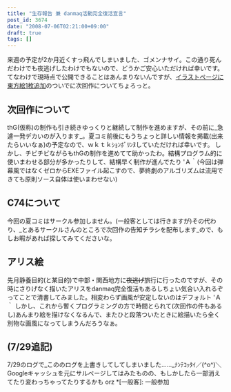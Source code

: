 ```yaml
---
title: "生存報告 兼 danmaq活動完全復活宣言"
post_id: 3674
date: "2008-07-06T02:21:00+09:00"
draft: true
tags: []
---
```



来週の予定が2か月近くすっ飛んでしまいました、ゴメンナサイ。この通り死んだわけでも夜逃げしたわけでもないので、どうかご安心いただければ幸いです。 てなわけで現時点で公開できることはあんまりないんですが、[イラストページに東方絵1枚追加](https://danmaq.com/3675)のついでに次回作についてちょろっと。
## 次回作について
thG(仮称)の制作も引き続きゆっくりと継続して制作を進めますが、その前に_急遽一発デカいのが入ります_。夏コミ前後にもうちょっと詳しい情報を掲載(出来たらいいなぁ)の予定なので、ｗｋｔｋｼｮﾝﾎﾞﾘﾝﾇしていただければ幸いです。 しかし、チビチビながらもthGの制作を進めてて助かったわ。結構プログラム的に使いまわせる部分が多かったりして、結構早く制作が進んでたり 'Ａ｀(今回は弾幕風ではなくゼロからEXEファイル起こすので、夢終劇のアルゴリズムは流用できても原則ソース自体は使いまわせない)
## C74について
今回の夏コミはサークル参加しません。(一般客としては行きますが)その代わり、_とあるサークルさんのところで次回作の告知チラシを配布します_ので、もしお暇があれば探してみてくださいな。
## アリス絵
先月静養目的(と某目的)で中部・関西地方に~~夜逃げ~~旅行に行ったのですが、その時にさりげなく描いたアリスをdanmaq完全復活もあるしちょい気合い入れるぞってことで清書してみました。相変わらず画風が安定しないのはデフォルト 'Ａ｀ しかし、これから暫くプログラミングの方で時間とられて(次回作の件もあるし)あんまり絵を描けなくなるんで、またひと段落ついたときに絵描いたら全く別物な画風になってしまうんだろうなぁ。
## (7/29追記)
7/29のログで_こののログを上書きしてしてしまいました……_ﾅﾝﾃｺｯﾀｲ／(^o^)＼ Googleキャッシュを元にサルベージしてはみたものの、もしかしたら一部消えてたり変わっちゃってたりするかも orz
  *[一般客]: 一般参加

